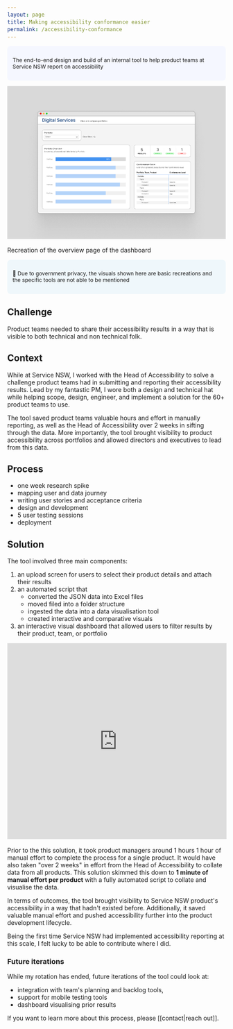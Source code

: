 ```yaml
---
layout: page
title: Making accessibility conformance easier
permalink: /accessibility-conformance
---
```

<p style="padding: 2em 1em; background: #f5f7ff; border-radius: 8px; font-size: .88em;">The end-to-end design and build of an internal tool to help product teams at Service NSW report on accessibility</p>
<img src="assets/projects/acr-dashboard.jpg">
<p class="caption">Recreation of the overview page of the dashboard</p>
<p style="padding: 2em 1em; background: #EFF7FB; border-radius: 8px; font-size: .88em;">📍 Due to government privacy, the visuals shown here are basic recreations and the specific tools are not able to be mentioned</p>

## Challenge

Product teams needed to share their accessibility results in a way that is visible to both technical and non technical folk.

## Context

While at Service NSW, I worked with the Head of Accessibility to solve a challenge product teams had in submitting and reporting their accessibility results. Lead by my fantastic PM, I wore both a design and technical hat while helping scope, design, engineer, and implement a solution for the 60+ product teams to use.

The tool saved product teams valuable hours and effort in manually reporting, as well as the Head of Accessibility over 2 weeks in sifting through the data. More importantly, the tool brought visibility to product accessibility across portfolios and allowed directors and executives to lead from this data. 

## Process

- one week research spike
- mapping user and data journey 
- writing user stories and acceptance criteria 
- design and development
- 5 user testing sessions
- deployment

## Solution

The tool involved three main components:

1. an upload screen for users to select their product details and attach their results
2. an automated script that 
	- converted the JSON data into Excel files
	- moved filed into a folder structure
	- ingested the data into a data visualisation tool
	- created interactive and comparative visuals
3.  an interactive visual dashboard that allowed users to filter results by their product, team, or portfolio

<!-- <img src= "assets/projects/acr-flow.jpg"> -->
<iframe style="border: 1px solid rgba(0, 0, 0, 0.1);" width="100%" height="450" src="https://embed.figma.com/design/pZUtUS8yBRc6dPViPtdYgs/Andreas-Thoma?node-id=17-17&embed-host=share" allowfullscreen></iframe>


Prior to the this solution, it took product managers around 1 hours 1 hour of manual effort to complete the process for a single product. It would have also taken "over 2 weeks" in effort from the Head of Accessibility to collate data from all products. This solution skimmed this down to **1 minute of manual effort per product** with a fully automated script to collate and visualise the data.

In terms of outcomes, the tool brought visibility to Service NSW product's accessibility in a way that hadn't existed before. Additionally, it saved valuable manual effort and pushed accessibility further into the product development lifecycle.

Being the first time Service NSW had implemented accessibility reporting at this scale, I felt lucky to be able to contribute where I did.

### Future iterations

While my rotation has ended, future iterations of the tool could look at:

- integration with team's planning and backlog tools,
- support for mobile testing tools
- dashboard visualising prior results

If you want to learn more about this process, please [[contact|reach out]].
